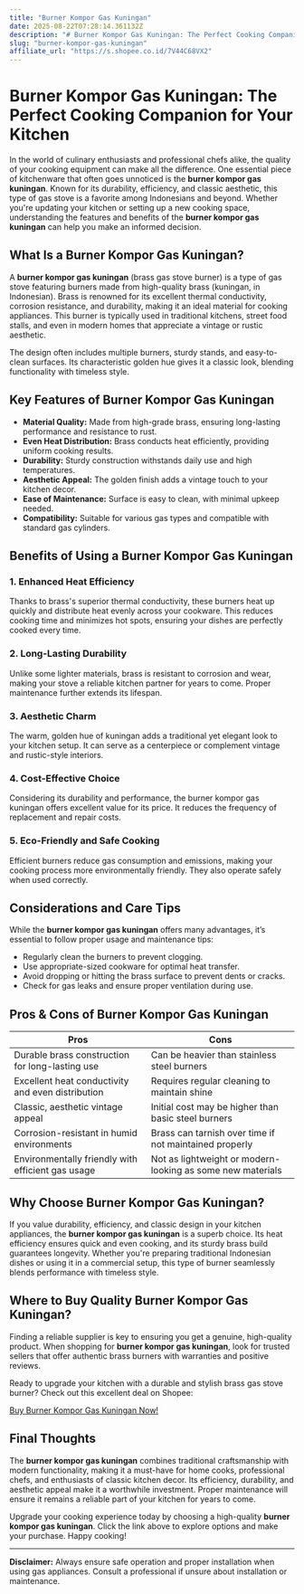 ```yaml
---
title: "Burner Kompor Gas Kuningan"
date: 2025-08-22T07:28:14.361132Z
description: "# Burner Kompor Gas Kuningan: The Perfect Cooking Companion for Your Kitchen..."
slug: "burner-kompor-gas-kuningan"
affiliate_url: "https://s.shopee.co.id/7V44C68VX2"
---
```

# Burner Kompor Gas Kuningan: The Perfect Cooking Companion for Your Kitchen

In the world of culinary enthusiasts and professional chefs alike, the quality of your cooking equipment can make all the difference. One essential piece of kitchenware that often goes unnoticed is the **burner kompor gas kuningan**. Known for its durability, efficiency, and classic aesthetic, this type of gas stove is a favorite among Indonesians and beyond. Whether you're updating your kitchen or setting up a new cooking space, understanding the features and benefits of the **burner kompor gas kuningan** can help you make an informed decision.

## What Is a Burner Kompor Gas Kuningan?

A **burner kompor gas kuningan** (brass gas stove burner) is a type of gas stove featuring burners made from high-quality brass (kuningan, in Indonesian). Brass is renowned for its excellent thermal conductivity, corrosion resistance, and durability, making it an ideal material for cooking appliances. This burner is typically used in traditional kitchens, street food stalls, and even in modern homes that appreciate a vintage or rustic aesthetic.

The design often includes multiple burners, sturdy stands, and easy-to-clean surfaces. Its characteristic golden hue gives it a classic look, blending functionality with timeless style.

## Key Features of Burner Kompor Gas Kuningan

- **Material Quality:** Made from high-grade brass, ensuring long-lasting performance and resistance to rust.
- **Even Heat Distribution:** Brass conducts heat efficiently, providing uniform cooking results.
- **Durability:** Sturdy construction withstands daily use and high temperatures.
- **Aesthetic Appeal:** The golden finish adds a vintage touch to your kitchen decor.
- **Ease of Maintenance:** Surface is easy to clean, with minimal upkeep needed.
- **Compatibility:** Suitable for various gas types and compatible with standard gas cylinders.

## Benefits of Using a Burner Kompor Gas Kuningan

### 1. **Enhanced Heat Efficiency**
Thanks to brass's superior thermal conductivity, these burners heat up quickly and distribute heat evenly across your cookware. This reduces cooking time and minimizes hot spots, ensuring your dishes are perfectly cooked every time.

### 2. **Long-Lasting Durability**
Unlike some lighter materials, brass is resistant to corrosion and wear, making your stove a reliable kitchen partner for years to come. Proper maintenance further extends its lifespan.

### 3. **Aesthetic Charm**
The warm, golden hue of kuningan adds a traditional yet elegant look to your kitchen setup. It can serve as a centerpiece or complement vintage and rustic-style interiors.

### 4. **Cost-Effective Choice**
Considering its durability and performance, the burner kompor gas kuningan offers excellent value for its price. It reduces the frequency of replacement and repair costs.

### 5. **Eco-Friendly and Safe Cooking**
Efficient burners reduce gas consumption and emissions, making your cooking process more environmentally friendly. They also operate safely when used correctly.

## Considerations and Care Tips

While the **burner kompor gas kuningan** offers many advantages, it’s essential to follow proper usage and maintenance tips:

- Regularly clean the burners to prevent clogging.
- Use appropriate-sized cookware for optimal heat transfer.
- Avoid dropping or hitting the brass surface to prevent dents or cracks.
- Check for gas leaks and ensure proper ventilation during use.
  
## Pros & Cons of Burner Kompor Gas Kuningan

| **Pros**                                                    | **Cons**                                                     |
|--------------------------------------------------------------|--------------------------------------------------------------|
| Durable brass construction for long-lasting use            | Can be heavier than stainless steel burners                |
| Excellent heat conductivity and even distribution           | Requires regular cleaning to maintain shine               |
| Classic, aesthetic vintage appeal                           | Initial cost may be higher than basic steel burners        |
| Corrosion-resistant in humid environments                   | Brass can tarnish over time if not maintained properly     |
| Environmentally friendly with efficient gas usage           | Not as lightweight or modern-looking as some new materials |

## Why Choose Burner Kompor Gas Kuningan?

If you value durability, efficiency, and classic design in your kitchen appliances, the **burner kompor gas kuningan** is a superb choice. Its heat efficiency ensures quick and even cooking, and its sturdy brass build guarantees longevity. Whether you're preparing traditional Indonesian dishes or using it in a commercial setup, this type of burner seamlessly blends performance with timeless style.

## Where to Buy Quality Burner Kompor Gas Kuningan?

Finding a reliable supplier is key to ensuring you get a genuine, high-quality product. When shopping for **burner kompor gas kuningan**, look for trusted sellers that offer authentic brass burners with warranties and positive reviews.

Ready to upgrade your kitchen with a durable and stylish brass gas stove burner? Check out this excellent deal on Shopee:

[Buy Burner Kompor Gas Kuningan Now!](https://s.shopee.co.id/7V44C68VX2)

## Final Thoughts

The **burner kompor gas kuningan** combines traditional craftsmanship with modern functionality, making it a must-have for home cooks, professional chefs, and enthusiasts of classic kitchen decor. Its efficiency, durability, and aesthetic appeal make it a worthwhile investment. Proper maintenance will ensure it remains a reliable part of your kitchen for years to come.

Upgrade your cooking experience today by choosing a high-quality **burner kompor gas kuningan**. Click the link above to explore options and make your purchase. Happy cooking!

---

**Disclaimer:** Always ensure safe operation and proper installation when using gas appliances. Consult a professional if unsure about installation or maintenance.